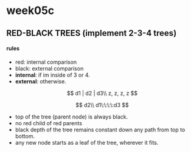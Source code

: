 # week05c

## RED-BLACK TREES (implement 2-3-4 trees)

#### rules
- red: internal comparison
- black: external comparison
- **internal**: if im inside of 3 or 4.
- **external**: otherwise.

$$
d1 | d2 | d3\\
z, z, z, z
$$

$$
d2\\
d1\:\:\:\:d3
$$
- top of the tree (parent node) is always black.
- no red child of red parents
- black depth of the tree remains constant down any path from top to bottom.
- any new node starts as a leaf of the tree, wherever it fits.


